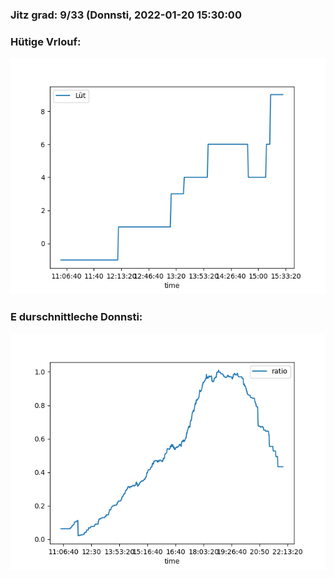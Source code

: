 ### Jitz grad: 9/33 (Donnsti, 2022-01-20 15:30:00

### Hütige Vrlouf:
![Graph](Today.png)

### E durschnittleche Donnsti:
![Graph](Donnsti.png)